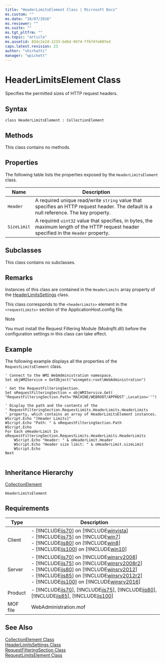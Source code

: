 ```yaml
---
title: "HeaderLimitsElement Class | Microsoft Docs"
ms.custom: ""
ms.date: "10/07/2016"
ms.reviewer: ""
ms.suite: ""
ms.tgt_pltfrm: ""
ms.topic: "article"
ms.assetid: 83dc2e2d-1233-bd6d-9474-ff674fe00fed
caps.latest.revision: 23
author: "shirhatti"
manager: "wpickett"
---
```

# HeaderLimitsElement Class
Specifies the permitted sizes of HTTP request headers.  
  
## Syntax  
  
```vbs  
class HeaderLimitsElement : CollectionElement  
```  
  
## Methods  
 This class contains no methods.  
  
## Properties  
 The following table lists the properties exposed by the `HeaderLimitsElement` class.  
  
|Name|Description|  
|----------|-----------------|  
|`Header`|A required unique read/write `string` value that specifies an HTTP request header. The default is a null reference. The key property.|  
|`SizeLimit`|A required `uint32` value that specifies, in bytes, the maximum length of the HTTP request header specified in the `Header` property.|  
  
## Subclasses  
 This class contains no subclasses.  
  
## Remarks  
 Instances of this class are contained in the `HeaderLimits` array property of the [HeaderLimitsSettings](../wmi-provider/headerlimitssettings-class.md) class.  
  
 This class corresponds to the `<headerLimits>` element in the `<requestLimits>` section of the ApplicationHost.config file.  
  
> [!NOTE]
>  You must install the Request Filtering Module (Modrqflt.dll) before the configuration settings in this class can take effect.  
  
## Example  
 The following example displays all the properties of the `RequestLimitsElement` class.  
  
```  
' Connect to the WMI WebAdministration namespace.  
Set objWMIService = GetObject("winmgmts:root\WebAdministration")  
  
' Get the RequestFilteringSection.  
Set oRequestFilteringSection = objWMIService.Get( _  
"RequestFilteringSection.Path='MACHINE/WEBROOT/APPHOST',Location=''")  
  
' Display the path and the contents of the   
' RequestFilteringSection.RequestLimits.HeaderLimits.HeaderLimits   
' property, which contains an array of HeaderLimitsElement instances.  
WScript.Echo "[Header Limits]"  
WScript.Echo "Path: " & oRequestFilteringSection.Path  
WScript.Echo   
For Each oHeaderLimit In oRequestFilteringSection.RequestLimits.HeaderLimits.HeaderLimits  
    WScript.Echo "Header: " & oHeaderLimit.Header  
    WScript.Echo "Header size limit: " & oHeaderLimit.sizeLimit  
    WScript.Echo   
Next  
  
```  
  
## Inheritance Hierarchy  
 [CollectionElement](../wmi-provider/collectionelement-class.md)  
  
 `HeaderLimitsElement`  
  
## Requirements  
  
|Type|Description|  
|----------|-----------------|  
|Client|-   [!INCLUDE[iis70](../wmi-provider/includes/iis70-md.md)] on [!INCLUDE[winvista](../wmi-provider/includes/winvista-md.md)]<br />-   [!INCLUDE[iis75](../wmi-provider/includes/iis75-md.md)] on [!INCLUDE[win7](../wmi-provider/includes/win7-md.md)]<br />-   [!INCLUDE[iis80](../wmi-provider/includes/iis80-md.md)] on [!INCLUDE[win8](../wmi-provider/includes/win8-md.md)]<br />-   [!INCLUDE[iis100](../wmi-provider/includes/iis100-md.md)] on [!INCLUDE[win10](../wmi-provider/includes/win10-md.md)]|  
|Server|-   [!INCLUDE[iis70](../wmi-provider/includes/iis70-md.md)] on [!INCLUDE[winsrv2008](../wmi-provider/includes/winsrv2008-md.md)]<br />-   [!INCLUDE[iis75](../wmi-provider/includes/iis75-md.md)] on [!INCLUDE[winsrv2008r2](../wmi-provider/includes/winsrv2008r2-md.md)]<br />-   [!INCLUDE[iis80](../wmi-provider/includes/iis80-md.md)] on [!INCLUDE[winsrv2012](../wmi-provider/includes/winsrv2012-md.md)]<br />-   [!INCLUDE[iis85](../wmi-provider/includes/iis85-md.md)] on [!INCLUDE[winsrv2012r2](../wmi-provider/includes/winsrv2012r2-md.md)]<br />-   [!INCLUDE[iis100](../wmi-provider/includes/iis100-md.md)] on [!INCLUDE[winsrv2016](../wmi-provider/includes/winsrv2016-md.md)]|  
|Product|-   [!INCLUDE[iis70](../wmi-provider/includes/iis70-md.md)], [!INCLUDE[iis75](../wmi-provider/includes/iis75-md.md)], [!INCLUDE[iis80](../wmi-provider/includes/iis80-md.md)], [!INCLUDE[iis85](../wmi-provider/includes/iis85-md.md)], [!INCLUDE[iis100](../wmi-provider/includes/iis100-md.md)]|  
|MOF file|WebAdministration.mof|  
  
## See Also  
 [CollectionElement Class](../wmi-provider/collectionelement-class.md)   
 [HeaderLimitsSettings Class](../wmi-provider/headerlimitssettings-class.md)   
 [RequestFilteringSection Class](../wmi-provider/requestfilteringsection-class.md)   
 [RequestLimitsElement Class](../wmi-provider/requestlimitselement-class.md)